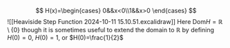$$
H(x)=\begin{cases}
0&&x<0\\1&&x>0
\end{cases}
$$
![[Heaviside Step Function 2024-10-11 15.10.51.excalidraw]]
Here $\text{Dom}H=\mathbb{R}\setminus \{ 0 \}$ though it is sometimes useful to extend the domain to $\mathbb{R}$ by defining $H(0)=0$, $H(0)=1$, or $H(0)=\frac{1}{2}$